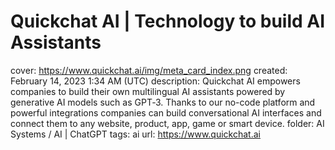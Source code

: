# Quickchat AI | Technology to build AI Assistants

cover: https://www.quickchat.ai/img/meta_card_index.png
created: February 14, 2023 1:34 AM (UTC)
description: Quickchat AI empowers companies to build their own multilingual AI assistants powered by generative AI models such as GPT‑3. Thanks to our no-code platform and powerful integrations companies can build conversational AI interfaces and connect them to any website, product, app, game or smart device.
folder: AI Systems / AI | ChatGPT
tags: ai
url: https://www.quickchat.ai